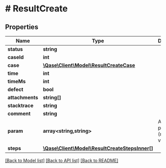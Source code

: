 # # ResultCreate

## Properties

Name | Type | Description | Notes
------------ | ------------- | ------------- | -------------
**status** | **string** |  |
**caseId** | **int** |  | [optional]
**case** | [**\Qase\Client\Model\ResultCreateCase**](ResultCreateCase.md) |  | [optional]
**time** | **int** |  | [optional]
**timeMs** | **int** |  | [optional]
**defect** | **bool** |  | [optional]
**attachments** | **string[]** |  | [optional]
**stacktrace** | **string** |  | [optional]
**comment** | **string** |  | [optional]
**param** | **array<string,string>** | A map of parameters (name &#x3D;&gt; value) | [optional]
**steps** | [**\Qase\Client\Model\ResultCreateStepsInner[]**](ResultCreateStepsInner.md) |  | [optional]

[[Back to Model list]](../../README.md#models) [[Back to API list]](../../README.md#endpoints) [[Back to README]](../../README.md)
